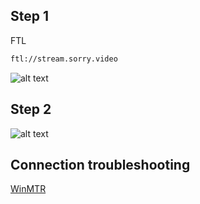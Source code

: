 ## Step 1
FTL
```cmd
ftl://stream.sorry.video
```
![alt text](https://i.imgur.com/GKvCVnw.png)

## Step 2
![alt text](https://i.imgur.com/998nIOT.png)



## Connection troubleshooting

[WinMTR](https://raw.githubusercontent.com/TheTabKey/FTL-Setup/main/WinMTR-v092.zip)
